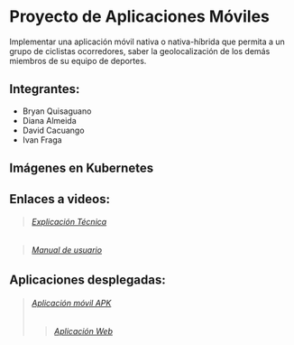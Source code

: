 # Proyecto de Aplicaciones Móviles

Implementar una aplicación móvil nativa o nativa-híbrida que permita a un grupo de ciclistas ocorredores, saber la geolocalización de los demás miembros de su equipo de deportes.

## Integrantes:
- Bryan Quisaguano
- Diana Almeida
- David Cacuango
- Ivan Fraga

## Imágenes en Kubernetes


## Enlaces a videos:
> ######  [Explicación Técnica](https://youtu.be/T1SgVZopxSE)

> ######  [Manual de usuario](https://youtu.be/MsEs8JwysdI)

## Aplicaciones desplegadas:

> ######  [Aplicación móvil APK](https://youtu.be/T1SgVZopxSE)
> > ######  [Aplicación Web](https://appweb-bcd38.web.app/)
